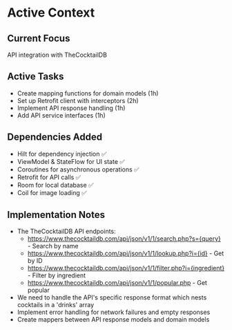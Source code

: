 # Active Context

## Current Focus
API integration with TheCocktailDB

## Active Tasks
- Create mapping functions for domain models (1h)
- Set up Retrofit client with interceptors (2h)
- Implement API response handling (1h)
- Add API service interfaces (1h)

## Dependencies Added
- Hilt for dependency injection ✅
- ViewModel & StateFlow for UI state ✅
- Coroutines for asynchronous operations ✅
- Retrofit for API calls ✅
- Room for local database ✅
- Coil for image loading ✅

## Implementation Notes
- The TheCocktailDB API endpoints:
  - https://www.thecocktaildb.com/api/json/v1/1/search.php?s={query} - Search by name
  - https://www.thecocktaildb.com/api/json/v1/1/lookup.php?i={id} - Get by ID
  - https://www.thecocktaildb.com/api/json/v1/1/filter.php?i={ingredient} - Filter by ingredient
  - https://www.thecocktaildb.com/api/json/v1/1/popular.php - Get popular
- We need to handle the API's specific response format which nests cocktails in a 'drinks' array
- Implement error handling for network failures and empty responses
- Create mappers between API response models and domain models